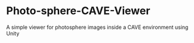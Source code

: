 # Photo-sphere-CAVE-Viewer
A simple viewer for photosphere images inside a CAVE environment using Unity

